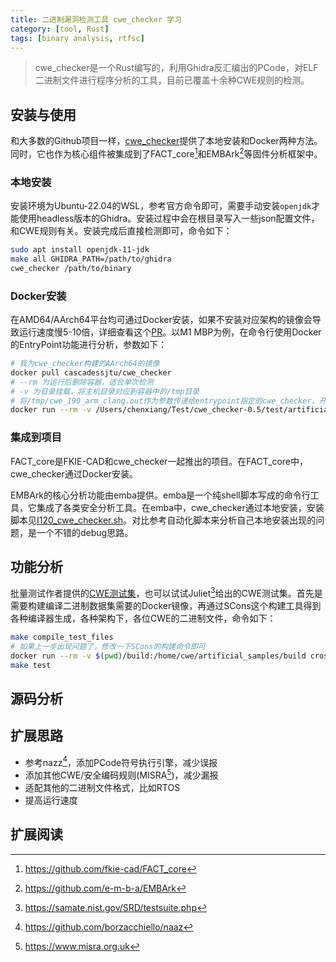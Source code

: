 ```yaml
---
title: 二进制漏洞检测工具 cwe_checker 学习
category: [tool, Rust]
tags: [binary analysis, rtfsc]
---
```


> cwe_checker是一个Rust编写的，利用Ghidra反汇编出的PCode，对ELF二进制文件进行程序分析的工具，目前已覆盖十余种CWE规则的检测。

## 安装与使用

和大多数的Github项目一样，[cwe_checker](https://github.com/fkiecad/cwe_checker)提供了本地安装和Docker两种方法。同时，它也作为核心组件被集成到了FACT_core[^fact]和EMBArk[^embark]等固件分析框架中。

### 本地安装

安装环境为Ubuntu-22.04的WSL，参考官方命令即可，需要手动安装`openjdk`才能使用headless版本的Ghidra。安装过程中会在根目录写入一些json配置文件，和CWE规则有关。安装完成后直接检测即可，命令如下：

```bash
sudo apt install openjdk-11-jdk
make all GHIDRA_PATH=/path/to/ghidra
cwe_checker /path/to/binary
```

### Docker安装

在AMD64/AArch64平台均可通过Docker安装，如果不安装对应架构的镜像会导致运行速度慢5-10倍，详细查看这个[PR](https://github.com/fkie-cad/cwe_checker/pull/321)。以M1 MBP为例，在命令行使用Docker的EntryPoint功能进行分析，参数如下：

```bash
# 我为cwe_checker构建的AArch64的镜像
docker pull cascadessjtu/cwe_checker
# --rm 为运行后删除容器，适合单次检测
# -v 为目录挂载，将主机目录对应到容器中的/tmp目录
# 将/tmp/cwe_190_arm_clang.out作为参数传递给entrypoint指定的cwe_checker，开始分析
docker run --rm -v /Users/chenxiang/Test/cwe_checker-0.5/test/artificial_samples/build:/tmp cascadessjtu/cwe_checker /tmp/cwe_190_arm_clang.out
```

### 集成到项目

FACT_core是FKIE-CAD和cwe_checker一起推出的项目。在FACT_core中，cwe_checker通过Docker安装。

EMBArk的核心分析功能由emba提供。emba是一个纯shell脚本写成的命令行工具，它集成了各类安全分析工具。在emba中，cwe_checker通过本地安装，安装脚本见[I120_cwe_checker.sh](https://github.com/e-m-b-a/emba/blob/master/installer/I120_cwe_checker.sh)。对比参考自动化脚本来分析自己本地安装出现的问题，是一个不错的debug思路。

## 功能分析

批量测试作者提供的[CWE测试集]()，也可以试试Juliet[^juliet]给出的CWE测试集。首先是需要构建编译二进制数据集需要的Docker镜像，再通过SCons这个构建工具得到各种编译器生成，各种架构下，各位CWE的二进制文件，命令如下：

```bash
make compile_test_files
# 如果上一步出现问题了，修改一下SCons的构建命令即可
docker run --rm -v $(pwd)/build:/home/cwe/artificial_samples/build cross_compiling sudo python3 -m SCons
make test
```

## 源码分析

## 扩展思路

* 参考nazz[^nazz]，添加PCode符号执行引擎，减少误报
* 添加其他CWE/安全编码规则(MISRA[^misra])，减少漏报
* 适配其他的二进制文件格式，比如RTOS
* 提高运行速度

## 扩展阅读

[^fact]: https://github.com/fkie-cad/FACT_core
[^embark]: https://github.com/e-m-b-a/EMBArk
[^nazz]: https://github.com/borzacchiello/naaz
[^misra]: https://www.misra.org.uk
[^juliet]: https://samate.nist.gov/SRD/testsuite.php
